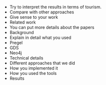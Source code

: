 
- Try to interpret the results in terms of tourism.
- Compare with other approaches
- Give sense to your work
- Related work
 - You can put more details about the papers
- Background
 - Explain in detail what you used
 - Pregel
 - GDS
 - Neo4j
- Technical details
 - Different approaches that we did
 - How you implemented it
 - How you used the tools
- Results